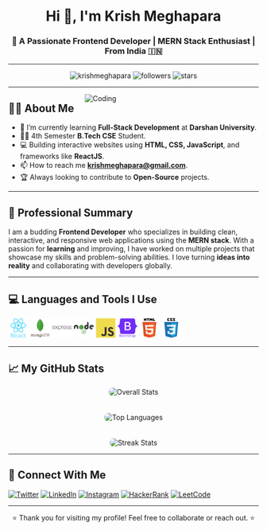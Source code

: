<h1 align="center">Hi 👋, I'm Krish Meghapara</h1>
<h3 align="center">🚀 A Passionate Frontend Developer | MERN Stack Enthusiast | From India 🇮🇳</h3>

---

<p align="center"> 
  <img src="https://komarev.com/ghpvc/?username=krishmeghapara&label=Profile%20views&color=0e75b6&style=flat" alt="krishmeghapara" />
  <img src="https://img.shields.io/github/followers/krishmeghapara?style=social" alt="followers" />
  <img src="https://img.shields.io/github/stars/krishmeghapara?style=social" alt="stars" />
</p>

---

<img align="right" alt="Coding" width="350" src="https://camo.githubusercontent.com/88adc7c88c9d3dba7479020846ed35d13410e3707c7f149e1c6140cc6beaef9a/68747470733a2f2f70687973696373677572756b756c2e66696c65732e776f726470726573732e636f6d2f323031392f30322f6368617261637465722d312e676966">

## 👨‍💻 **About Me**

- 🌱 I’m currently learning **Full-Stack Development** at **Darshan University**.
- 👨‍🎓 4th Semester **B.Tech CSE** Student.
- 💻 Building interactive websites using **HTML, CSS, JavaScript**, and frameworks like **ReactJS**.
- 📫 How to reach me **krishmeghapara@gmail.com**.
- 🏆 Always looking to contribute to **Open-Source** projects.

---

## 🌟 **Professional Summary**

I am a budding **Frontend Developer** who specializes in building clean, interactive, and responsive web applications using the **MERN stack**. With a passion for **learning** and improving, I have worked on multiple projects that showcase my skills and problem-solving abilities. I love turning **ideas into reality** and collaborating with developers globally.

---

## 💻 **Languages and Tools I Use**

<p align="left">
  <a href="https://reactjs.org/" target="_blank"><img src="https://raw.githubusercontent.com/devicons/devicon/master/icons/react/react-original-wordmark.svg" alt="react" width="40" height="40"/></a>
  <a href="https://www.mongodb.com/" target="_blank"><img src="https://raw.githubusercontent.com/devicons/devicon/master/icons/mongodb/mongodb-original-wordmark.svg" alt="mongodb" width="40" height="40"/></a>
  <a href="https://expressjs.com" target="_blank"><img src="https://raw.githubusercontent.com/devicons/devicon/master/icons/express/express-original-wordmark.svg" alt="express" width="40" height="40"/></a>
  <a href="https://nodejs.org" target="_blank"><img src="https://raw.githubusercontent.com/devicons/devicon/master/icons/nodejs/nodejs-original-wordmark.svg" alt="nodejs" width="40" height="40"/></a>
  <a href="https://developer.mozilla.org/en-US/docs/Web/JavaScript" target="_blank"><img src="https://raw.githubusercontent.com/devicons/devicon/master/icons/javascript/javascript-original.svg" alt="javascript" width="40" height="40"/></a>
  <a href="https://getbootstrap.com" target="_blank"><img src="https://raw.githubusercontent.com/devicons/devicon/master/icons/bootstrap/bootstrap-plain-wordmark.svg" alt="bootstrap" width="40" height="40"/></a>
  <a href="https://www.w3.org/html/" target="_blank"><img src="https://raw.githubusercontent.com/devicons/devicon/master/icons/html5/html5-original-wordmark.svg" alt="html5" width="40" height="40"/></a>
  <a href="https://www.w3schools.com/css/" target="_blank"><img src="https://raw.githubusercontent.com/devicons/devicon/master/icons/css3/css3-original-wordmark.svg" alt="css3" width="40" height="40"/></a>
</p>

---

## 📈 **My GitHub Stats**

<div align="center">
  
  <!-- Overall Stats -->
  <img 
    src="https://github-readme-stats.vercel.app/api?username=krishmeghapara&show_icons=true&locale=en&theme=radical" 
    alt="Overall Stats" 
    style="border-radius: 10px; margin-bottom: 20px;" />
  
  <!-- Top Languages -->
  <img 
    src="https://github-readme-stats.vercel.app/api/top-langs?username=krishmeghapara&show_icons=true&locale=en&layout=compact&theme=radical" 
    alt="Top Languages" 
    style="border-radius: 10px; margin-bottom: 20px;" />
  
  <!-- Streak Stats -->
  <img 
    src="https://github-readme-streak-stats.herokuapp.com/?user=krishmeghapara&theme=radical" 
    alt="Streak Stats" 
    style="border-radius: 10px;" />

</div>

---




## 🔗 **Connect With Me**

<p align="left">
  <a href="https://twitter.com/krishmeghapara" target="blank"><img src="https://img.icons8.com/color/48/000000/twitter--v1.png" alt="Twitter"/></a>
  <a href="https://linkedin.com/in/krish-meghapara-49571b2a7/" target="blank"><img src="https://img.icons8.com/color/48/000000/linkedin.png" alt="LinkedIn"/></a>
  <a href="https://www.instagram.com/krish_meghapara/" target="blank"><img src="https://img.icons8.com/color/48/000000/instagram-new.png" alt="Instagram"/></a>
  <a href="https://www.hackerrank.com/profile/krishmeghapara2" target="blank"><img src="https://img.icons8.com/external-tal-revivo-shadow-tal-revivo/48/000000/external-hackerrank-is-a-technology-company-that-focuses-on-competitive-programming-logo-shadow-tal-revivo.png" alt="HackerRank"/></a>
  <a href="https://leetcode.com/u/KrishMeghapara/" target="blank"><img src="https://img.icons8.com/external-tal-revivo-shadow-tal-revivo/48/000000/external-level-up-your-coding-skills-and-quickly-land-a-job-logo-shadow-tal-revivo.png" alt="LeetCode"/></a>
</p>

---
<p align="center">⭐️ Thank you for visiting my profile! Feel free to collaborate or reach out. ⭐️</p>
